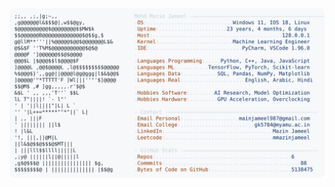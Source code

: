 <picture>
  <source srcset="https://raw.githubusercontent.com/mmazinjameel/mmazinjameel/main/dark_mode.svg?v=1741723842" media="(prefers-color-scheme: dark)">
  <img src="https://raw.githubusercontent.com/mmazinjameel/mmazinjameel/main/light_mode.svg?v=1741723842">
</picture>
